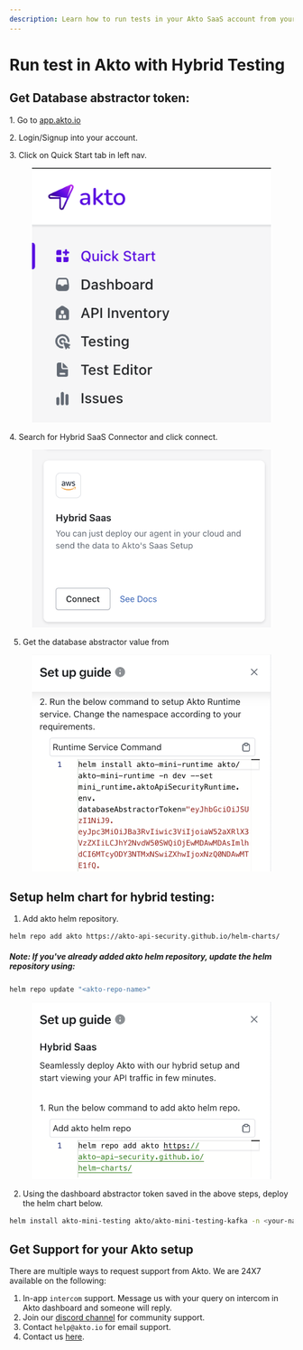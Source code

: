 ```yaml
---
description: Learn how to run tests in your Akto SaaS account from your cloud setup.
---
```

# Run test in Akto with Hybrid Testing

## Get Database abstractor token: 

1\. Go to [app.akto.io](https://app.akto.io)

2\. Login/Signup into your account.

3\. Click on Quick Start tab in left nav.

<figure><img src="../../.gitbook/assets/Quick-Start.png" alt=""><figcaption></figcaption></figure>

4\. Search for Hybrid SaaS Connector and click connect.

<figure><img src="../../.gitbook/assets/HybridSaaSConnector.png" alt=""><figcaption></figcaption></figure>

5. Get the database abstractor value from

<figure><img src="../../.gitbook/assets/helm-repo-install.png" alt=""><figcaption></figcaption></figure>

## Setup helm chart for hybrid testing:

1. Add akto helm repository.

```bash
helm repo add akto https://akto-api-security.github.io/helm-charts/
```

##### Note: If you've already added akto helm repository, update the helm repository using:

```bash
helm repo update "<akto-repo-name>"
```

<figure><img src="../../.gitbook/assets/helm-repo-add.png" alt=""><figcaption></figcaption></figure>


2. Using the dashboard abstractor token saved in the above steps, deploy the helm chart below.

```bash
helm install akto-mini-testing akto/akto-mini-testing-kafka -n <your-namespace> --set testing.aktoApiSecurityTesting.env.databaseAbstractorToken="<your-database-abstractor-token>"
```

## Get Support for your Akto setup

There are multiple ways to request support from Akto. We are 24X7 available on the following:

1. In-app `intercom` support. Message us with your query on intercom in Akto dashboard and someone will reply.
2. Join our [discord channel](https://www.akto.io/community) for community support.
3. Contact `help@akto.io` for email support.
4. Contact us [here](https://www.akto.io/contact-us).